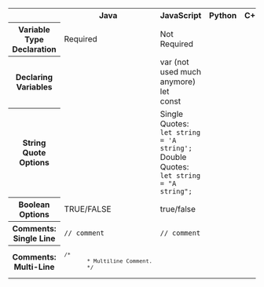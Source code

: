 <table>
  <tr>
    <td></td>
    <th scope="col">
      Java
    </th>
    <th scope="col">
      JavaScript
    </th>
    <th>
      Python
    </th>
    <th>
      C++
    </th>
  </tr>
  <tr>
    <th scope="row">
      Variable Type Declaration
    </th>
    <td>
      Required
    </td>
    <td>
      Not Required
    </td>
    <td></td>
    <td></td>
  </tr>
  <tr>
    <th scope="row">
      Declaring Variables
    </th>
    <td></td>
    <td>
      var (not used much anymore)<br>
      let <br>
      const
    </td>
    <td></td>
    <td></td>
  </tr>
  <tr>
    <th scope="row">
      String Quote Options
    </th>
    <td></td>
    <td>
      Single Quotes: <code>let string = 'A string';</code><br>
      Double Quotes: <code>let string = "A string";</code>
    </td>
    <td></td>
    <td></td>
  </tr>
  <tr>
    <th scope="row">
      Boolean Options
    </th>
    <td>
      TRUE/FALSE
    </td>
    <td>
      true/false
    </td>
    <td></td>
    <td></td>
  </tr>
  <tr>
    <th scope="row">
      Comments: Single Line
    </th>
    <td>
      <code>// comment</code>
    </td>
    <td>
      <code>// comment</code>
    </td>
    <td></td>
    <td></td>
  </tr>
  <tr>
    <th scope="row">
      Comments: Multi-Line
    </th>
    <td>
      <code><pre>/*
       * Multiline Comment.
       */ </pre></code>
    </td>
    <td></td>
    <td></td>
  </tr>
</table>
